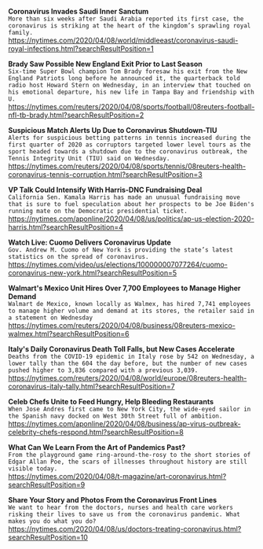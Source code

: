 **Coronavirus Invades Saudi Inner Sanctum**\
`More than six weeks after Saudi Arabia reported its first case, the coronavirus is striking at the heart of the kingdom’s sprawling royal  family.`\
https://nytimes.com/2020/04/08/world/middleeast/coronavirus-saudi-royal-infections.html?searchResultPosition=1

**Brady Saw Possible New England Exit Prior to Last Season**\
`Six-time Super Bowl champion Tom Brady foresaw his exit from the New England Patriots long before he announced it, the quarterback told radio host Howard Stern on Wednesday, in an interview that touched on his emotional departure, his new life in Tampa Bay and friendship with U.`\
https://nytimes.com/reuters/2020/04/08/sports/football/08reuters-football-nfl-tb-brady.html?searchResultPosition=2

**Suspicious Match Alerts Up Due to Coronavirus Shutdown-TIU**\
`Alerts for suspicious betting patterns in tennis increased during the first quarter of 2020 as corruptors targeted lower level tours as the sport headed towards a shutdown due to the coronavirus outbreak, the Tennis Integrity Unit (TIU) said on Wednesday.`\
https://nytimes.com/reuters/2020/04/08/sports/tennis/08reuters-health-coronavirus-tennis-corruption.html?searchResultPosition=3

**VP Talk Could Intensify With Harris-DNC Fundraising Deal**\
`California Sen. Kamala Harris has made an unusual fundraising move that is sure to fuel speculation about her prospects to be Joe Biden's running mate on the Democratic presidential ticket.`\
https://nytimes.com/aponline/2020/04/08/us/politics/ap-us-election-2020-harris.html?searchResultPosition=4

**Watch Live: Cuomo Delivers Coronavirus Update**\
`Gov. Andrew M. Cuomo of New York is providing the state’s latest statistics on the spread of coronavirus.`\
https://nytimes.com/video/us/elections/100000007077264/cuomo-coronavirus-new-york.html?searchResultPosition=5

**Walmart's Mexico Unit Hires Over 7,700 Employees to Manage Higher Demand**\
`Walmart de Mexico, known locally as Walmex, has hired 7,741 employees to manage higher volume and demand at its stores, the retailer said in a statement on Wednesday`\
https://nytimes.com/reuters/2020/04/08/business/08reuters-mexico-walmex.html?searchResultPosition=6

**Italy's Daily Coronavirus Death Toll Falls, but New Cases Accelerate**\
`Deaths from the COVID-19 epidemic in Italy rose by 542 on Wednesday, a lower tally than the 604 the day before, but the number of new cases pushed higher to 3,836 compared with a previous 3,039.`\
https://nytimes.com/reuters/2020/04/08/world/europe/08reuters-health-coronavirus-italy-tally.html?searchResultPosition=7

**Celeb Chefs Unite to Feed Hungry, Help Bleeding Restaurants**\
`When Jose Andres first came to New York City, the wide-eyed sailor in the Spanish navy docked on West 30th Street full of ambition.`\
https://nytimes.com/aponline/2020/04/08/business/ap-virus-outbreak-celebrity-chefs-respond.html?searchResultPosition=8

**What Can We Learn From the Art of Pandemics Past?**\
`From the playground game ring-around-the-rosy to the short stories of Edgar Allan Poe, the scars of illnesses throughout history are still visible today.`\
https://nytimes.com/2020/04/08/t-magazine/art-coronavirus.html?searchResultPosition=9

**Share Your Story and Photos From the Coronavirus Front Lines**\
`We want to hear from the doctors, nurses and health care workers risking their lives to save us from the coronavirus pandemic. What makes you do what you do?`\
https://nytimes.com/2020/04/08/us/doctors-treating-coronavirus.html?searchResultPosition=10

